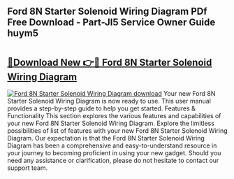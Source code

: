 ## Ford 8N Starter Solenoid Wiring Diagram PDf Free Download - Part-JI5 Service Owner Guide huym5

# <h2><a href="http://dfok84b.blite.top/?on=Ford+8N+Starter+Solenoid+Wiring+Diagram">🔗Download New 👉🔴 Ford 8N Starter Solenoid Wiring Diagram</a></h2>

[![Ford 8N Starter Solenoid Wiring Diagram download](https://i.imgur.com/lujVjoI.png)](http://dfok84b.blite.top/?on=Ford+8N+Starter+Solenoid+Wiring+Diagram)
Your new Ford 8N Starter Solenoid Wiring Diagram is now ready to use. This user manual provides a step-by-step guide to help you get started. Features & Functionality This section explores the various features and capabilities of your new Ford 8N Starter Solenoid Wiring Diagram. Explore the limitless possibilities of list of features with your new Ford 8N Starter Solenoid Wiring Diagram. Our expectation is that the Ford 8N Starter Solenoid Wiring Diagram has been a comprehensive and easy-to-understand resource in your journey to becoming proficient in using your new gadget. Should you need any assistance or clarification, please do not hesitate to contact our support team.
